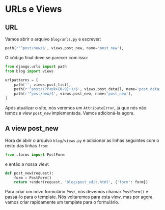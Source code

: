 # URLs e Views

## URL

Vamos abrir o arquivo `blog/urls.py` e escrever:

```python
path(r'^post/new/$', views.post_new, name='post_new'),
```

O código final deve se parecer com isso:

```python
from django.urls import path
from blog import views

urlpatterns = [
    path('', views.post_list),
    path(r'^post/(?P<pk>[0-9]+)/$', views.post_detail, name='post_detail'),
    path(r'^post/new/$', views.post_new, name='post_new'),
]
```

Após atualizar o site, nós veremos um `AttributeError`, já que nós não temos a view `post_new` implementada. Vamos adicioná-la agora.

## A view post\_new

Hora de abrir o arquivo `blog/views.py` e adicionar as linhas seguintes com o resto das linhas `from`:

```python
from .forms import PostForm
```

e então a nossa _view_:

```python
def post_new(request):
    form = PostForm()
    return render(request, 'blog/post_edit.html', {'form': form})
```

Para criar um novo formulário `Post`, nós devemos chamar `PostForm()` e passá-lo para o template. Nós voltaremos para esta _view_, mas por agora, vamos criar rapidamente um template para o formulário.

